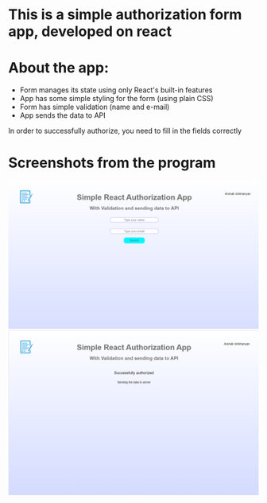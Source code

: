 # This is a simple authorization form app, developed on react

# About the app:
- Form manages its state using only React's built-in features
- App has some simple styling for the form (using plain CSS)
- Form has simple validation (name and e-mail)
- App sends the data to API

In order to successfully authorize, you need to fill in the fields correctly

# Screenshots from the program

![image1](https://github.com/arshak0/react-form/blob/master/public/screenshots%20from%20app/Screenshot_1.png)
![image2](https://github.com/arshak0/react-form/blob/master/public/screenshots%20from%20app/Screenshot_2.png)

